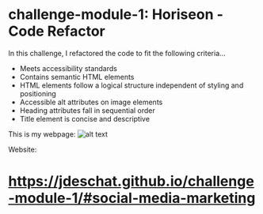 # challenge-module-1: Horiseon - Code Refactor
In this challenge, I refactored the code to fit the following criteria...
- Meets accessibility standards
- Contains semantic HTML elements
- HTML elements follow a logical structure independent of styling and positioning
- Accessible alt attributes on image elements
- Heading attributes fall in sequential order
- Title element is concise and descriptive

This is my webpage:
![alt text](https://github.com/jdeschat/challenge-module-1/blob/main/assets/images/horiseon.jpg)

Website:
# https://jdeschat.github.io/challenge-module-1/#social-media-marketing
